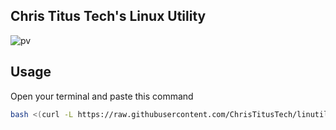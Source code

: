 ## Chris Titus Tech's Linux Utility
![pv](https://i.imgur.com/quoAwXf.png)
## Usage
Open your terminal and paste this command
```bash
bash <(curl -L https://raw.githubusercontent.com/ChrisTitusTech/linutil/main/start.sh)
```
